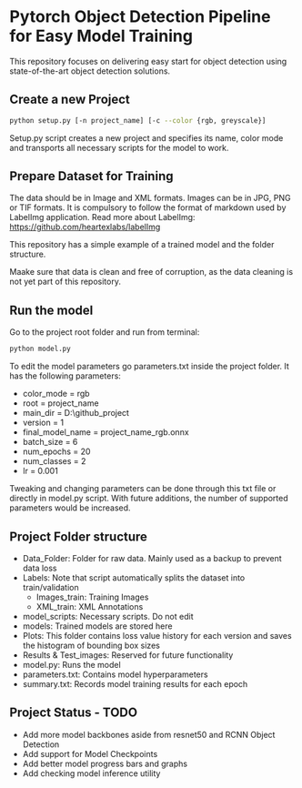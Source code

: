 # Pytorch Object Detection Pipeline for Easy Model Training

This repository focuses on delivering easy start for object detection using state-of-the-art object detection solutions.

## Create a new Project
```bash
python setup.py [-n project_name] [-c --color {rgb, greyscale}]
```
Setup.py script creates a new project and specifies its name, color mode and transports all necessary scripts for the model to work.

## Prepare Dataset for Training
The data should be in Image and XML formats. Images can be in JPG, PNG or TIF formats. It is compulsory to follow the format of markdown used by LabelImg application. Read more about LabelImg: https://github.com/heartexlabs/labelImg

This repository has a simple example of a trained model and the folder structure.

Maake sure that data is clean and free of corruption, as the data cleaning is not yet part of this repository.

## Run the model
Go to the project root folder and run from terminal:
```bash
python model.py
```

To edit the model parameters go parameters.txt inside the project folder. It has the following parameters:
- color_mode = rgb
- root = project_name
- main_dir = D:\github_project
- version = 1
- final_model_name = project_name_rgb.onnx
- batch_size = 6
- num_epochs = 20
- num_classes = 2
- lr = 0.001

Tweaking and changing parameters can be done through this txt file or directly in model.py script. With future additions, the number of supported parameters would be increased.

## Project Folder structure
- Data_Folder: Folder for raw data. Mainly used as a backup to prevent data loss
- Labels: Note that script automatically splits the dataset into train/validation
  - Images_train: Training Images
  - XML_train: XML Annotations
- model_scripts: Necessary scripts. Do not edit
- models: Trained models are stored here
- Plots: This folder contains loss value history for each version and saves the histogram of bounding box sizes
- Results & Test_images: Reserved for future functionality
- model.py: Runs the model
- parameters.txt: Contains model hyperparameters
- summary.txt: Records model training results for each epoch

## Project Status - TODO
- Add more model backbones aside from resnet50 and RCNN Object Detection
- Add support for Model Checkpoints
- Add better model progress bars and graphs
- Add checking model inference utility

